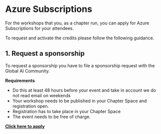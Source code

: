 # Azure Subscriptions

For the workshops that you, as a chapter run, you can apply for Azure Subscriptions for your attendees. 

To request and activate the credits please follow the following guidance.

## 1. Request a sponsorship

To request a sponsorship you have to file a sponsorship request with the Global AI Community.

**Requirements**

- Do this at least 48 hours before your event and take in account we do not read email on weekends
- Your workshop needs to be published in your Chapter Space and registration open.
- Registration has to take place in your Chapter Space
- The event needs to be free of charge.

**[Click here to apply]( https://gaic.io/azurecredits/)**
